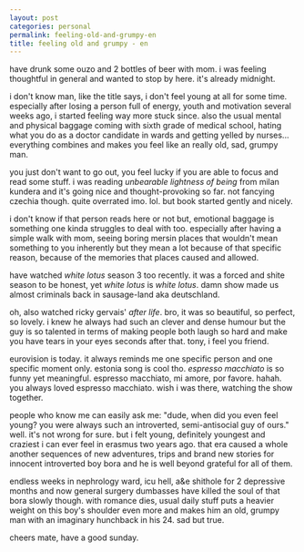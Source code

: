 ```yaml
---
layout: post
categories: personal
permalink: feeling-old-and-grumpy-en
title: feeling old and grumpy - en
---
```

have drunk some ouzo and 2 bottles of beer with mom. i was feeling thoughtful in general and wanted to stop by here. it's already midnight.

i don't know man, like the title says, i don't feel young at all for some time. especially after losing a person full of energy, youth and motivation several weeks ago, i started feeling way more stuck since. also the usual mental and physical baggage coming with sixth grade of medical school, hating what you do as a doctor candidate in wards and getting yelled by nurses... everything combines and makes you feel like an really old, sad, grumpy man. 

you just don't want to go out, you feel lucky if you are able to focus and read some stuff. i was reading _unbearable lightness of being_ from milan kundera and it's going nice and thought-provoking so far. not fancying czechia though. quite overrated imo. lol. but book started gently and nicely.

i don't know if that person reads here or not but, emotional baggage is something one kinda struggles to deal with too. especially after having a simple walk with mom, seeing boring mersin places that wouldn't mean something to you inherently but they mean a lot because of that specific reason, because of the memories that places caused and allowed.

have watched _white lotus_ season 3 too recently. it was a forced and shite season to be honest, yet _white lotus_ is _white lotus_. damn show made us almost criminals back in sausage-land aka deutschland.

oh, also watched ricky gervais' _after life_. bro, it was so beautiful, so perfect, so lovely. i knew he always had such an clever and dense humour but the guy is so talented in terms of making people both laugh so hard and make you have tears in your eyes seconds after that. tony, i feel you friend.

eurovision is today. it always reminds me one specific person and one specific moment only. estonia song is cool tho. _espresso macchiato_ is so funny yet meaningful. espresso macchiato, mi amore, por favore. hahah. you always loved espresso macchiato. wish i was there, watching the show together.

people who know me can easily ask me: "dude, when did you even feel young? you were always such an introverted, semi-antisocial guy of ours." well. it's not wrong for sure. but i felt young, definitely youngest and craziest i can ever feel in erasmus two years ago. that era caused a whole another sequences of new adventures, trips and brand new stories for innocent introverted boy bora and he is well beyond grateful for all of them.

endless weeks in nephrology ward, icu hell, a&e shithole for 2 depressive months and now general surgery dumbasses have killed the soul of that bora slowly though. with romance dies, usual daily stuff puts a heavier weight on this boy's shoulder even more and makes him an old, grumpy man with an imaginary hunchback in his 24. sad but true.

cheers mate, have a good sunday.
